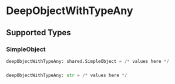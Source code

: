 # DeepObjectWithTypeAny


## Supported Types

### SimpleObject

```python
deepObjectWithTypeAny: shared.SimpleObject = /* values here */
```

### 

```python
deepObjectWithTypeAny: str = /* values here */
```

